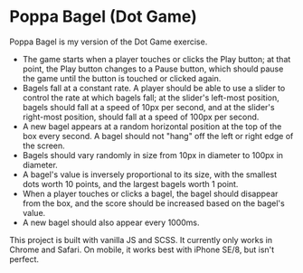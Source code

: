 # Poppa Bagel (Dot Game)

Poppa Bagel is my version of the Dot Game exercise. 

* The game starts when a player touches or clicks the Play button; at that point, the Play button changes to a Pause button, which should pause the game until the button is touched or clicked again.
* Bagels fall at a constant rate. A player should be able to use a slider to control the rate at which bagels fall; at the slider's left-most position, bagels should fall at a speed of 10px per second, and at the slider's right-most position, should fall at a speed of 100px per second.
* A new bagel appears at a random horizontal position at the top of the box every second. A bagel should not "hang" off the left or right edge of the screen.
* Bagels should vary randomly in size from 10px in diameter to 100px in diameter.
* A bagel's value is inversely proportional to its size, with the smallest dots worth 10 points, and the largest bagels worth 1 point.
* When a player touches or clicks a bagel, the bagel should disappear from the box, and the score should be increased based on the bagel's value.
* A new bagel should also appear every 1000ms.

This project is built with vanilla JS and SCSS. It currently only works in Chrome and Safari. On mobile, it works best with iPhone SE/8, but isn't perfect. 